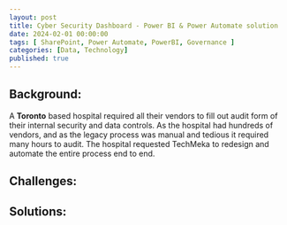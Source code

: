 ```yaml
---
layout: post
title: Cyber Security Dashboard - Power BI & Power Automate solution
date: 2024-02-01 00:00:00
tags: [ SharePoint, Power Automate, PowerBI, Governance ]
categories: [Data, Technology]
published: true
---
```



## Background:
A **Toronto** based hospital required all their vendors to fill out audit form of their internal security and data controls. As the hospital had hundreds of vendors, and as the legacy process was manual and tedious it required many hours to audit. The hospital requested TechMeka to redesign and automate the entire process end to end.

## Challenges:


## Solutions:
